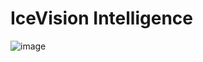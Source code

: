 # IceVision Intelligence

![image](https://github.com/kristen1028/IcyRoads/assets/143013164/df8bebb9-5b0e-46e5-8c8c-fd0184763ed1)
